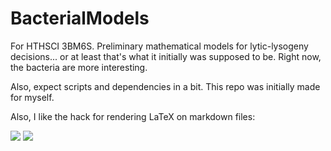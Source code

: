 # BacterialModels
For HTHSCI 3BM6S. Preliminary mathematical models for lytic-lysogeny decisions... or at least that's what it initially was supposed to be.
Right now, the bacteria are more interesting.

Also, expect scripts and dependencies in a bit. This repo was initially made for myself.

Also, I like the hack for rendering LaTeX on markdown files:

<img src="https://render.githubusercontent.com/render/math?math=\frac{dN}{dt}\ =\ N V_{max} \frac{R}{R%2BK}">

<img src="https://render.githubusercontent.com/render/math?math=\frac{dR}{dt}\ =\ -e\frac{dN}{dt}">
